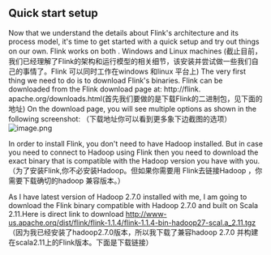 Quick start setup
---
Now that we understand the details about Flink's architecture and its process model, it's time to get started with a quick setup and try out things on our own. Flink works on both . Windows and Linux machines
(截止目前，我们已经理解了Flink的架构和运行模型的相关细节，该安装并尝试做一些我们自己的事情了。Flink 可以同时工作在windows 和linux 平台上)
The very first thing we need to do is to download Flink's binaries. Flink can be downloaded from the Flink download page at: http://flink. apache.org/downloads.html(首先我们要做的是下载Flink的二进制包，见下面的地址)
On the download page, you will see multiple options as shown in the following screenshot:
（下载地址你可以看到更多象下边截图的选项）
![image.png](https://upload-images.jianshu.io/upload_images/10186629-207b708ac9da784e.png?imageMogr2/auto-orient/strip%7CimageView2/2/w/1240)

In order to install Flink, you don't need to have Hadoop installed. But in case you need to connect to Hadoop using Flink then you need to download the exact binary that is compatible with the Hadoop version you have with you.（为了安装Flink,你不必安装Hadoop。但如果你需要用 Flink去链接Hadoop ，你需要下载确切的hadoop 兼容版本。）

As I have latest version of Hadoop 2.7.0 installed with me, I am going to download the Flink binary compatible with Hadoop 2.7.0 and built on Scala 2.11.Here is direct link to download http://www-us.apache.orq/dist/flink/flink-1.1.4/flink-1.1.4-bin-hadoop27-scal.a_2.11.tgz
（因为我已经安装了hadoop2.7.0版本，所以我下载了兼容hadoop 2.7.0 并构建在scala2.11上的Flink版本。下面是下载链接）


